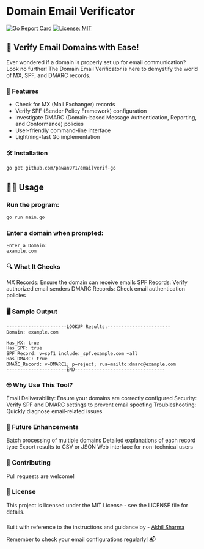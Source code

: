 # Domain Email Verificator

[![Go Report Card](https://goreportcard.com/badge/github.com/yourusername/domain-email-verificator)](https://goreportcard.com/report/github.com/yourusername/domain-email-verificator)
[![License: MIT](https://img.shields.io/badge/License-MIT-yellow.svg)](https://opensource.org/licenses/MIT)

## 📧 Verify Email Domains with Ease!

Ever wondered if a domain is properly set up for email communication? Look no further! The Domain Email Verificator is here to demystify the world of MX, SPF, and DMARC records.

### 🚀 Features

- Check for MX (Mail Exchanger) records
- Verify SPF (Sender Policy Framework) configuration
- Investigate DMARC (Domain-based Message Authentication, Reporting, and Conformance) policies
- User-friendly command-line interface
- Lightning-fast Go implementation

### 🛠 Installation

```bash
go get github.com/pawan971/emailverif-go
```
## 🏃‍♂️ Usage

### Run the program:
```bash
go run main.go
```
### Enter a domain when prompted:

```
Enter a Domain: 
example.com
```

### 🔍 What It Checks

MX Records: Ensure the domain can receive emails
SPF Records: Verify authorized email senders
DMARC Records: Check email authentication policies

### 🖥 Sample Output
```
----------------------LOOKUP Results:-----------------------
Domain: example.com

Has_MX: true
Has_SPF: true
SPF_Record: v=spf1 include:_spf.example.com ~all
Has_DMARC: true
DMARC_Record: v=DMARC1; p=reject; rua=mailto:dmarc@example.com
----------------------END---------------------------------
```

### 🤓 Why Use This Tool?

Email Deliverability: Ensure your domains are correctly configured
Security: Verify SPF and DMARC settings to prevent email spoofing
Troubleshooting: Quickly diagnose email-related issues

### 🎯 Future Enhancements

 Batch processing of multiple domains
 Detailed explanations of each record type
 Export results to CSV or JSON
 Web interface for non-technical users

### 🤝 Contributing
Pull requests are welcome!

### 📜 License
This project is licensed under the MIT License - see the LICENSE file for details.

### 
Built with reference to the instructions and guidance by - [Akhil Sharma](https://www.linkedin.com/in/akhilsails/)

Remember to check your email configurations regularly! 📬
